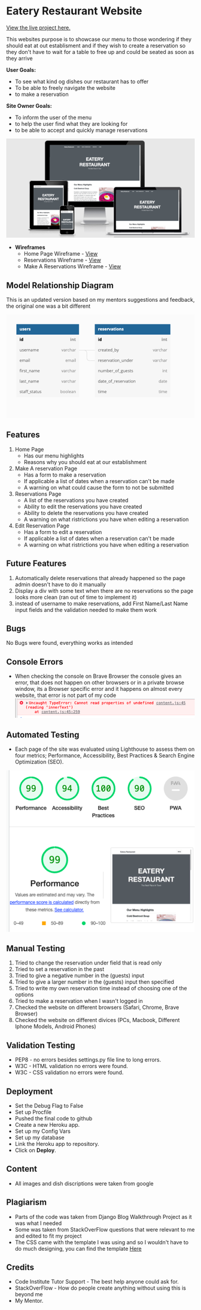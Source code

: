 # Eatery Restaurant Website

[View the live project here.]()

This websites purpose is to showcase our menu to those wondering if they should eat at out establisment and if they wish to create a reservation so they don't have to wait for a table to free up and could be seated as soon as they arrive

**User Goals:**

- To see what kind og dishes our restaurant has to offer
- To be able to freely navigate the website
- to make a reservation

**Site Owner Goals:**

- To inform the user of the menu
- to help the user find what they are looking for
- to be able to accept and quickly manage reservations

![how the website looks on diffrent devices](/static/img/am-i-responsive.png)

- **Wireframes**
    - Home Page Wireframe - [View](/static/img/home.png)
    - Reservations Wireframe - [View](/static/img/reservations.png)
    - Make A Reservations Wireframe - [View](/static/img/make%20a%20reservation.png)


## Model Relationship Diagram

This is an updated version based on my mentors suggestions and feedback, the original one
was a bit different

![Model Relationship Diagram](/static/img/entity-relationship-diagram.png)

## Features

1. Home Page
    - Has our menu highlights
    - Reasons why you should eat at our establishment 
2. Make A reservation Page
    - Has a form to make a reservation
    - If applicable a list of dates when a reservation can't be made
    - A warning on what could cause the form to not be submitted 
3. Reservations Page
    - A list of the reservations you have created
    - Ability to edit the reservations you have created
    - Ability to delete the reservations you have created
    - A warning on what ristrictions you have when editing a reservation
4. Edit Reservation Page
    - Has a form to edit a reservation
    - If applicable a list of dates when a reservation can't be made
    - A warning on what ristrictions you have when editing a reservation

## Future Features

1. Automatically delete reservations that already happened so the page admin doesn't have to do it manually
2. Display a div with some text when there are no reservations so the page looks more clean (ran out of time to implement it)
3. instead of username to make reservations, add First Name/Last Name input fields and the validation needed to make them work


## Bugs

No Bugs were found, everything works as intended

## Console Errors

- When checking the console on Brave Browser the console gives an error, that does not happen on other browsers or in a private browse window, its a Browser specific error and it happens on almost every website, that error is not part of my code
![Console Error](/static/img/error.png)

## Automated Testing

- Each page of the site was evaluated using Lighthouse to assess them on four metrics; Performance, Accessibility, Best Practices & Search Engine Optimization (SEO).

![lighthouse scores screenshot](/static/img/lighthouse-scores.png)

## Manual Testing

1. Tried to change the reservation under field that is read only
2. Tried to set a reservation in the past
3. Tried to give a negative number in the (guests) input
4. Tried to give a larger number in the (guests) input then specified
5. Tried to write my own reservation time instead of choosing one of the options
6. Tried to make a reservation when I wasn't logged in
7. Checked the website on different browsers (Safari, Chrome, Brave Browser)
8. Checked the website on different divices (PCs, Macbook, Different Iphone Models, Android Phones)


## Validation Testing

- PEP8 - no errors besides settings.py file line to long errors.
- W3C - HTML validation no errors were found.
- W3C - CSS validation no errors were found.

## Deployment

- Set the Debug Flag to False
- Set up Procfile
- Pushed the final code to github
- Create a new Heroku app.
- Set up my Config Vars
- Set up my database
- Link the Heroku app to repository.
- Click on **Deploy**.

## Content

- All images and dish discriptions were taken from google

## Plagiarism

- Parts of the code was taken from Django Blog Walkthrough Project as it was what I needed
- Some was taken from StackOverFlow questions that were relevant to me and edited to fit my project
- The CSS came with the template I was using and so I wouldn't have to do much designing, you can find the template [Here](https://github.com/StartBootstrap/startbootstrap-clean-blog/)


## Credits
- Code Institute Tutor Support - The best help anyone could ask for.
- StackOverFlow - How do people create anything without using this is beyond me
- My Mentor.